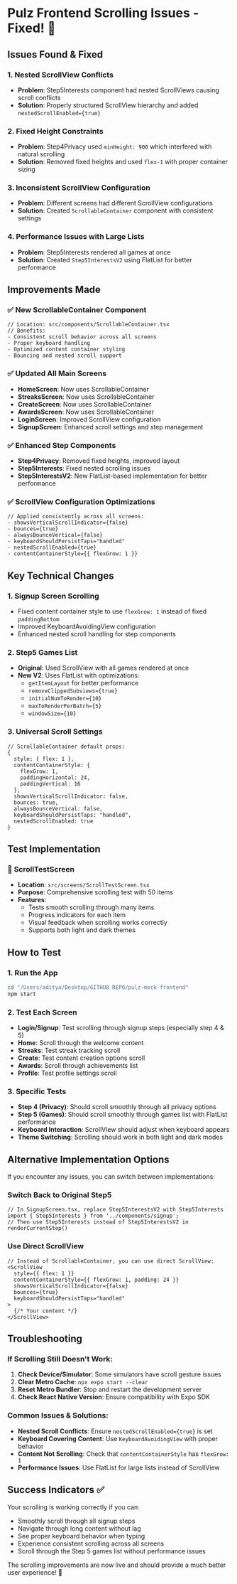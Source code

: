# Pulz Frontend Scrolling Issues - Fixed! 🎉

## Issues Found & Fixed

### 1. **Nested ScrollView Conflicts**

- **Problem**: Step5Interests component had nested ScrollViews causing scroll conflicts
- **Solution**: Properly structured ScrollView hierarchy and added `nestedScrollEnabled={true}`

### 2. **Fixed Height Constraints**

- **Problem**: Step4Privacy used `minHeight: 900` which interfered with natural scrolling
- **Solution**: Removed fixed heights and used `flex-1` with proper container sizing

### 3. **Inconsistent ScrollView Configuration**

- **Problem**: Different screens had different ScrollView configurations
- **Solution**: Created `ScrollableContainer` component with consistent settings

### 4. **Performance Issues with Large Lists**

- **Problem**: Step5Interests rendered all games at once
- **Solution**: Created `Step5InterestsV2` using FlatList for better performance

## Improvements Made

### ✅ **New ScrollableContainer Component**

```tsx
// Location: src/components/ScrollableContainer.tsx
// Benefits:
- Consistent scroll behavior across all screens
- Proper keyboard handling
- Optimized content container styling
- Bouncing and nested scroll support
```

### ✅ **Updated All Main Screens**

- **HomeScreen**: Now uses ScrollableContainer
- **StreaksScreen**: Now uses ScrollableContainer
- **CreateScreen**: Now uses ScrollableContainer
- **AwardsScreen**: Now uses ScrollableContainer
- **LoginScreen**: Improved ScrollView configuration
- **SignupScreen**: Enhanced scroll settings and step management

### ✅ **Enhanced Step Components**

- **Step4Privacy**: Removed fixed heights, improved layout
- **Step5Interests**: Fixed nested scrolling issues
- **Step5InterestsV2**: New FlatList-based implementation for better performance

### ✅ **ScrollView Configuration Optimizations**

```tsx
// Applied consistently across all screens:
- showsVerticalScrollIndicator={false}
- bounces={true}
- alwaysBounceVertical={false}
- keyboardShouldPersistTaps="handled"
- nestedScrollEnabled={true}
- contentContainerStyle={{ flexGrow: 1 }}
```

## Key Technical Changes

### 1. **Signup Screen Scrolling**

- Fixed content container style to use `flexGrow: 1` instead of fixed `paddingBottom`
- Improved KeyboardAvoidingView configuration
- Enhanced nested scroll handling for step components

### 2. **Step5 Games List**

- **Original**: Used ScrollView with all games rendered at once
- **New V2**: Uses FlatList with optimizations:
  - `getItemLayout` for better performance
  - `removeClippedSubviews={true}`
  - `initialNumToRender={10}`
  - `maxToRenderPerBatch={5}`
  - `windowSize={10}`

### 3. **Universal Scroll Settings**

```tsx
// ScrollableContainer default props:
{
  style: { flex: 1 },
  contentContainerStyle: {
    flexGrow: 1,
    paddingHorizontal: 24,
    paddingVertical: 16
  },
  showsVerticalScrollIndicator: false,
  bounces: true,
  alwaysBounceVertical: false,
  keyboardShouldPersistTaps: "handled",
  nestedScrollEnabled: true
}
```

## Test Implementation

### 🧪 **ScrollTestScreen**

- **Location**: `src/screens/ScrollTestScreen.tsx`
- **Purpose**: Comprehensive scrolling test with 50 items
- **Features**:
  - Tests smooth scrolling through many items
  - Progress indicators for each item
  - Visual feedback when scrolling works correctly
  - Supports both light and dark themes

## How to Test

### 1. **Run the App**

```bash
cd "/Users/aditya/Desktop/GITHUB REPO/pulz-mock-frontend"
npm start
```

### 2. **Test Each Screen**

- **Login/Signup**: Test scrolling through signup steps (especially step 4 & 5)
- **Home**: Scroll through the welcome content
- **Streaks**: Test streak tracking scroll
- **Create**: Test content creation options scroll
- **Awards**: Scroll through achievements list
- **Profile**: Test profile settings scroll

### 3. **Specific Tests**

- **Step 4 (Privacy)**: Should scroll smoothly through all privacy options
- **Step 5 (Games)**: Should scroll smoothly through games list with FlatList performance
- **Keyboard Interaction**: ScrollView should adjust when keyboard appears
- **Theme Switching**: Scrolling should work in both light and dark modes

## Alternative Implementation Options

If you encounter any issues, you can switch between implementations:

### Switch Back to Original Step5

```tsx
// In SignupScreen.tsx, replace Step5InterestsV2 with Step5Interests
import { Step5Interests } from '../components/signup';
// Then use Step5Interests instead of Step5InterestsV2 in renderCurrentStep()
```

### Use Direct ScrollView

```tsx
// Instead of ScrollableContainer, you can use direct ScrollView:
<ScrollView
  style={{ flex: 1 }}
  contentContainerStyle={{ flexGrow: 1, padding: 24 }}
  showsVerticalScrollIndicator={false}
  bounces={true}
  keyboardShouldPersistTaps="handled"
>
  {/* Your content */}
</ScrollView>
```

## Troubleshooting

### If Scrolling Still Doesn't Work:

1. **Check Device/Simulator**: Some simulators have scroll gesture issues
2. **Clear Metro Cache**: `npx expo start --clear`
3. **Reset Metro Bundler**: Stop and restart the development server
4. **Check React Native Version**: Ensure compatibility with Expo SDK

### Common Issues & Solutions:

- **Nested Scroll Conflicts**: Ensure `nestedScrollEnabled={true}` is set
- **Keyboard Covering Content**: Use `KeyboardAvoidingView` with proper behavior
- **Content Not Scrolling**: Check that `contentContainerStyle` has `flexGrow: 1`
- **Performance Issues**: Use FlatList for large lists instead of ScrollView

## Success Indicators ✅

Your scrolling is working correctly if you can:

- Smoothly scroll through all signup steps
- Navigate through long content without lag
- See proper keyboard behavior when typing
- Experience consistent scrolling across all screens
- Scroll through the Step 5 games list without performance issues

The scrolling improvements are now live and should provide a much better user experience! 🚀
